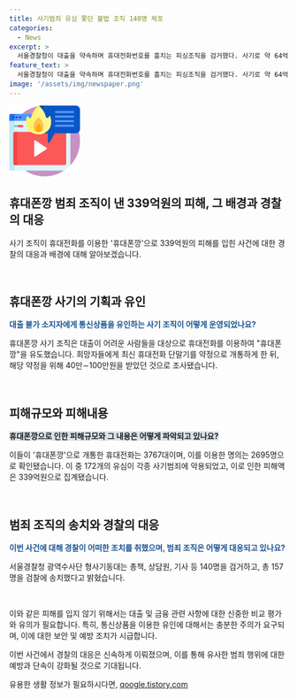 ```yaml
---
title: 사기범죄 유심 쫓던 불법 조직 140명 체포
categories:
  - News
excerpt: >
  서울경찰청이 대출을 약속하며 휴대전화번호를 훔치는 피싱조직을 검거했다. 사기로 약 64억원을 챙긴 이들은 339억원의 피해를 줬으며, 3767대의 휴대전화를 이용했다. 대출을 희망하는 사람들에게 130만∼250만원 상당의 휴대전화를 개통하도록 유도하고, 유심을 판매하는 등의 범행을 저질렸다. 검찰에 140명을 송치했으며, 이는 역대 최대 규모의 사건이다. 경찰은 이들을 휴대폰깡 전문으로 추적하며, 피싱범죄수사계장은 이를 매우 중대한 범죄로 규정했다.
feature_text: >
  서울경찰청이 대출을 약속하며 휴대전화번호를 훔치는 피싱조직을 검거했다. 사기로 약 64억원을 챙긴 이들은 339억원의 피해를 줬으며, 3767대의 휴대전화를 이용했다. 대출을 희망하는 사람들에게 130만∼250만원 상당의 휴대전화를 개통하도록 유도하고, 유심을 판매하는 등의 범행을 저질렸다. 검찰에 140명을 송치했으며, 이는 역대 최대 규모의 사건이다. 경찰은 이들을 휴대폰깡 전문으로 추적하며, 피싱범죄수사계장은 이를 매우 중대한 범죄로 규정했다.
image: '/assets/img/newspaper.png'
---
```


<p><img src="/assets/img/news.png" alt="rentncar 속보" /></p>

<h2 data-ke-size="size26">휴대폰깡 범죄 조직이 낸 339억원의 피해, 그 배경과 경찰의 대응</h2>

<p>사기 조직이 휴대전화를 이용한 '휴대폰깡'으로 339억원의 피해를 입힌 사건에 대한 경찰의 대응과 배경에 대해 알아보겠습니다.</p>

<p data-ke-size="size16">&nbsp;</p>

<h2 data-ke-size="size24">휴대폰깡 사기의 기획과 유인</h2>

<p><b><span style="color: #1a5490;">대출 불가 소지자에게 통신상품을 유인하는 사기 조직이 어떻게 운영되었나요?</span></b></p>

<p>휴대폰깡 사기 조직은 대출이 어려운 사람들을 대상으로 휴대전화를 이용하여 "휴대폰깡"을 유도했습니다. 희망자들에게 최신 휴대전화 단말기를 약정으로 개통하게 한 뒤, 해당 약정을 위해 40만∼100만원을 받았던 것으로 조사됐습니다.</p>

<p data-ke-size="size16">&nbsp;</p>

<h2 data-ke-size="size24">피해규모와 피해내용</h2>

<p><b><span style="background-color: #21538527;">휴대폰깡으로 인한 피해규모와 그 내용은 어떻게 파악되고 있나요?</span></b></p>

<p>이들이 '휴대폰깡'으로 개통한 휴대전화는 3767대이며, 이를 이용한 명의는 2695명으로 확인됐습니다. 이 중 172개의 유심이 각종 사기범죄에 악용되었고, 이로 인한 피해액은 339억원으로 집계됐습니다.</p>

<p data-ke-size="size16">&nbsp;</p>

<h2 data-ke-size="size24">범죄 조직의 송치와 경찰의 대응</h2>

<p><b><span style="color: #1a5490;">이번 사건에 대해 경찰이 어떠한 조치를 취했으며, 범죄 조직은 어떻게 대응되고 있나요?</span></b></p>

<p>서울경찰청 광역수사단 형사기동대는 총책, 상담원, 기사 등 140명을 검거하고, 총 157명을 검찰에 송치했다고 밝혔습니다.</p>

<p data-ke-size="size16">&nbsp;</p>

<p>이와 같은 피해를 입지 않기 위해서는 대출 및 금융 관련 사항에 대한 신중한 비교 평가와 유의가 필요합니다. 특히, 통신상품을 이용한 유인에 대해서는 충분한 주의가 요구되며, 이에 대한 보안 및 예방 조치가 시급합니다.</p>

<p>이번 사건에서 경찰의 대응은 신속하게 이뤄졌으며, 이를 통해 유사한 범죄 행위에 대한 예방과 단속이 강화될 것으로 기대됩니다.</p>
유용한 생활 정보가 필요하시다면, <a href="https://qoogle.tistory.com" rel="dofollow">qoogle.tistory.com</a>


